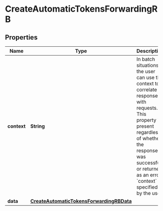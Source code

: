 

# CreateAutomaticTokensForwardingRB


## Properties

| Name | Type | Description | Notes |
|------------ | ------------- | ------------- | -------------|
|**context** | **String** | In batch situations the user can use the context to correlate responses with requests. This property is present regardless of whether the response was successful or returned as an error. &#x60;context&#x60; is specified by the user. |  [optional] |
|**data** | [**CreateAutomaticTokensForwardingRBData**](CreateAutomaticTokensForwardingRBData.md) |  |  |



